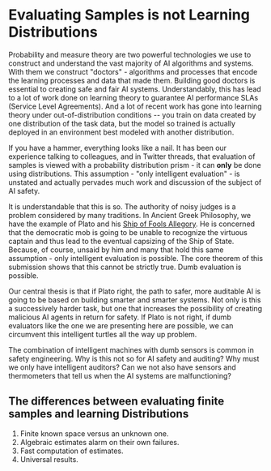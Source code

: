 # Evaluating Samples is not Learning Distributions

Probability and measure theory are two powerful technologies we use to construct
and understand the vast majority of AI algorithms and systems. With them we
construct "doctors" - algorithms and processes that encode the learning processes
and data that made them. Building good doctors is essential to creating safe and
fair AI systems. Understandably, this has lead to a lot of work done on learning
theory to guarantee AI performance SLAs (Service Level Agreements). And a lot of
recent work has gone into learning theory under out-of-distribution conditions --
you train on data created by one distribution of the task data, but the model
so trained is actually deployed in an environment best modeled with another
distribution.

If you have a hammer, everything looks like a nail. It has been our experience
talking to colleagues, and in Twitter threads, that evaluation of samples is
viewed with a probability distribution prism - it can **only** be done using
distributions. This assumption - "only intelligent evaluation" - is unstated
and actually pervades much work and discussion of the subject of AI safety.

It is understandable that this is so. The authority of noisy judges is a problem
considered by many traditions. In Ancient Greek Philosophy, we have the example
of Plato and his [Ship of Fools Allegory](https://en.wikipedia.org/wiki/Ship_of_fools).
He is concerned that the democratic mob is going to be unable to recognize the
virtuous captain and thus lead to the eventual capsizing of the Ship of State.
Because, of course, unsaid by him and many that hold this same
assumption - only intelligent evaluation is possible. The core theorem of this
submission shows that this cannot be strictly true. Dumb evaluation is possible.

Our central thesis is that if Plato right, the path to safer, more auditable AI
is going to be based on building smarter and smarter systems. Not only is this a
successively harder task, but one that increases the possibility of creating
malicious AI agents in return for safety. If Plato is not right, if dumb
evaluators like the one we are presenting here are possible, we can circumvent
this intelligent turtles all the way up problem.

The combination of intelligent machines with dumb sensors is common in safety
engineering. Why is this not so for AI safety and auditing? Why must we only
have intelligent auditors? Can we not also have sensors and thermometers that
tell us when the AI systems are malfunctioning?

## The differences between evaluating finite samples and learning Distributions

1. Finite known space versus an unknown one.
2. Algebraic estimates alarm on their own failures.
3. Fast computation of estimates.
4. Universal results.
